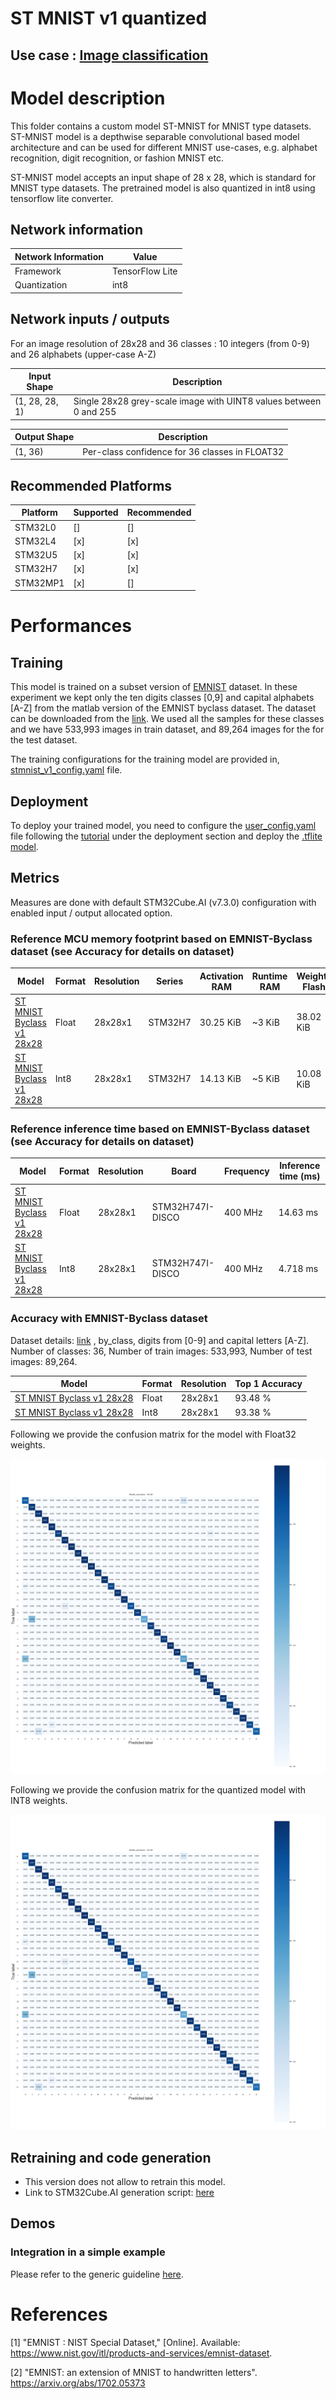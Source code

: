# ST MNIST v1 quantized

## **Use case** : [Image classification](../../../image_classification/README.md)

# Model description


This folder contains a custom model ST-MNIST for MNIST type datasets. ST-MNIST model is a depthwise separable convolutional based model architecture and can be used for different MNIST use-cases, e.g. alphabet recognition, digit recognition, or fashion MNIST etc.


ST-MNIST model accepts an input shape of 28 x 28, which is standard for MNIST type datasets.  The pretrained model is also quantized in int8 using tensorflow lite converter.

## Network information


| Network Information     |  Value          |
|-------------------------|-----------------|
|  Framework              | TensorFlow Lite |
|  Quantization           | int8            |


## Network inputs / outputs


For an image resolution of 28x28 and 36 classes : 10 integers (from 0-9) and 26 alphabets (upper-case A-Z) 

| Input Shape | Description |
| ----- | ----------- |
| (1, 28, 28, 1) | Single 28x28 grey-scale image with UINT8 values between 0 and 255 |

| Output Shape | Description |
| ----- | ----------- |
| (1, 36) | Per-class confidence for 36 classes in FLOAT32|


## Recommended Platforms


| Platform | Supported | Recommended |
|----------|-----------|-----------|
| STM32L0  |[]|[]|
| STM32L4  |[x]|[x]|
| STM32U5  |[x]|[x]|
| STM32H7  |[x]|[x]|
| STM32MP1 |[x]|[]|


# Performances
## Training

This model is trained on a subset version of [EMNIST](https://www.nist.gov/itl/products-and-services/emnist-dataset) dataset. In these experiment we kept only the ten digits classes [0,9] and capital alphabets [A-Z] from the matlab version of the EMNIST byclass dataset. The dataset can be downloaded from the [link](http://www.itl.nist.gov/iaui/vip/cs_links/EMNIST/matlab.zip). We used all the samples for these classes and we have 533,993 images in train dataset, and 89,264 images for the for the test dataset.

The training configurations for the training model are provided in, [stmnist_v1_config.yaml](./ST_pretrainedmodel_public_dataset/emnist_byclass/stmnist_v1/stmnist_v1_config.yaml) file. 

## Deployment


To deploy your trained model, you need to configure the [user_config.yaml](../../scripts/deployment/user_config.yaml) file following the [tutorial](../../scripts/deployment/README.md) under the deployment section and deploy the [.tflite model](./ST_pretrainedmodel_public_dataset/emnist_byclass/stmnist_v1/stmnist_v1_int8.tflite). 


## Metrics


Measures are done with default STM32Cube.AI (v7.3.0) configuration with enabled input / output allocated option.


### Reference MCU memory footprint based on EMNIST-Byclass dataset (see Accuracy for details on dataset)


| Model             | Format | Resolution | Series  | Activation RAM | Runtime RAM | Weights Flash | Code Flash | Total RAM   | Total Flash |
|-------------------|--------|------------|---------|----------------|-------------|---------------|------------|-------------|-------------|
| [ST MNIST Byclass v1 28x28](./ST_pretrainedmodel_public_dataset/emnist_byclass/stmnist_v1/stmnist_v1.h5) | Float   | 28x28x1    | STM32H7 | 30.25 KiB     | ~3 KiB      | 38.02 KiB    | ~18 KiB       | ~ 34 KiB   | ~56 KiB  |
| [ST MNIST Byclass v1 28x28](./ST_pretrainedmodel_public_dataset/emnist_byclass/stmnist_v1/stmnist_v1_int8.tflite) | Int8   | 28x28x1    | STM32H7 | 14.13 KiB     | ~5 KiB       | 10.08 KiB    | ~46 KiB    | ~19 KiB   | ~56 KiB  |


### Reference inference time based on EMNIST-Byclass dataset (see Accuracy for details on dataset)


| Model             | Format | Resolution | Board            |   Frequency   | Inference time (ms) |
|-------------------|--------|------------|------------------|---------------|---------------------|
| [ST MNIST Byclass v1 28x28](./ST_pretrainedmodel_public_dataset/emnist_byclass/stmnist_v1/stmnist_v1.h5) | Float   | 28x28x1   | STM32H747I-DISCO | 400 MHz       |     14.63 ms       |
| [ST MNIST Byclass v1 28x28](./ST_pretrainedmodel_public_dataset/emnist_byclass/stmnist_v1/stmnist_v1_int8.tflite) | Int8   | 28x28x1    | STM32H747I-DISCO | 400 MHz       |      4.718 ms       |


### Accuracy with EMNIST-Byclass dataset


Dataset details: [link](https://www.nist.gov/itl/products-and-services/emnist-dataset) , by_class, digits from [0-9] and capital letters [A-Z]. Number of classes: 36, Number of train images: 533,993, Number of test images: 89,264.

| Model | Format | Resolution | Top 1 Accuracy |
|-------|--------|------------|----------------|
| [ST MNIST Byclass v1 28x28](./ST_pretrainedmodel_public_dataset/emnist_byclass/stmnist_v1/stmnist_v1.h5) | Float | 28x28x1     | 93.48 % |
| [ST MNIST Byclass v1 28x28](./ST_pretrainedmodel_public_dataset/emnist_byclass/stmnist_v1/stmnist_v1_int8.tflite) | Int8 | 28x28x1    | 93.38 % |

Following we provide the confusion matrix for the model with Float32 weights.

![plot](./doc/img/st_emnist_by_class_confusion_matrix.png)

Following we provide the confusion matrix for the quantized model with INT8 weights.

![plot](./doc/img/st_emnist_by_class_confusion_matrix_int8.png)


## Retraining and code generation


- This version does not allow to retrain this model.
- Link to STM32Cube.AI generation script: [here](../../scripts/deployment/README.md)


## Demos
### Integration in a simple example


Please refer to the generic guideline [here](../../scripts/deployment/README.md).



# References


<a id="1">[1]</a>
"EMNIST : NIST Special Dataset," [Online]. Available: https://www.nist.gov/itl/products-and-services/emnist-dataset.

<a id="2">[2]</a>
"EMNIST: an extension of MNIST to handwritten letters". https://arxiv.org/abs/1702.05373
